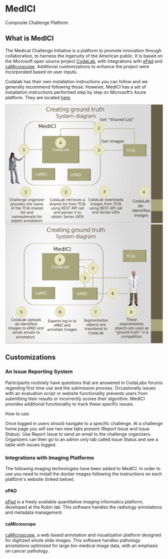 # MedICI
Composite Challenge Platform

## What is MedICI

The Medical Challenge Initiative is a platform to promote innovation through collaboration, to harness the ingenuity of the American public. It is based on the Microsoft open source project [CodaLab](https://github.com/codalab/codalab-competitions), with integrations with [ePad](https://epad.stanford.edu/) and [caMicroscope](https://github.com/camicroscope/Distro). Additional customizations to enhance the project were incorporated based on user inputs. 

Codalab has their own installation instructions you can follow and we generally recommend following those. However, MedICI has a set of installation instructions performed step by step on Microsoft’s Azure platform. They are located [here](https://wiki.nci.nih.gov/display/MEDICI/Installing+MedICI+and+CodaLab).

![MedICI_1](/img/MedICI_picture_1.png)  
![MedICI_2](/img/MedICI_picture_2.png)  

## Customizations

### An Issue Reporting System

Participants routinely have questions that are answered in CodaLabs forums regarding first time use and the submission process. Occasionally issues with an evaluation script or website functionality prevents users from submitting their results or incorrectly scores their algorithm. MedICI provides additional functionality to track these specific issues.

How to use:

Once logged in users should navigate to a specific challenge. At a challenge home page you will see two new tabs present (Report Issue and Issue Status). Use Report Issue to send an email to the challenge organizers. Organizers can then go to an admin only tab called Issue Status and see a table with issues logged.


### Integrations with Imaging Platforms

The following imaging technologies have been added to MedICI. In order to use you need to install the docker images following the instructions on each platform's website (linked below).

#### ePAD

[ePad](https://epad.stanford.edu/) is a freely available quantitative imaging informatics platform, developed at the Rubin lab. This software handles the radiology annotations and metadata management. 


#### caMIcroscope

[caMicroscope](https://github.com/camicroscope/Distro), a web based annotation and visualization platform designed for digitized whole slide images. This software handles pathology annotations optimized for large bio-medical image data, with an emphasis on cancer pathology.


